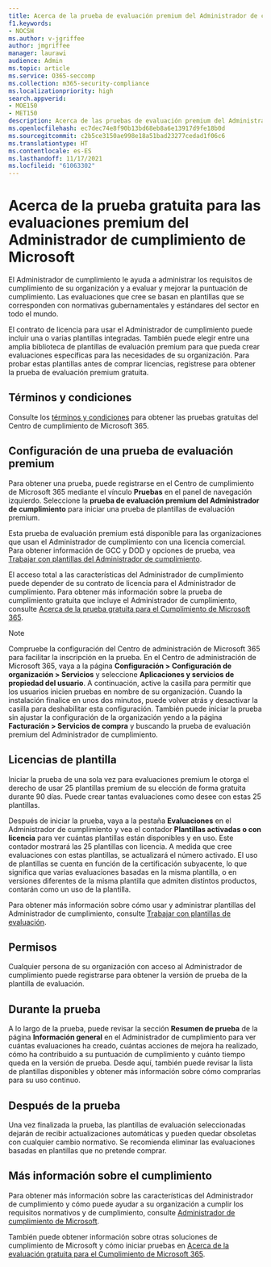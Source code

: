 ```yaml
---
title: Acerca de la prueba de evaluación premium del Administrador de cumplimiento de Microsoft
f1.keywords:
- NOCSH
ms.author: v-jgriffee
author: jmgriffee
manager: laurawi
audience: Admin
ms.topic: article
ms.service: O365-seccomp
ms.collection: m365-security-compliance
ms.localizationpriority: high
search.appverid:
- MOE150
- MET150
description: Acerca de las pruebas de evaluación premium del Administrador de cumplimiento de Microsoft.
ms.openlocfilehash: ec7dec74e8f90b13bd68eb8a6e13917d9fe18b0d
ms.sourcegitcommit: c2b5ce3150ae998e18a51bad23277cedad1f06c6
ms.translationtype: HT
ms.contentlocale: es-ES
ms.lasthandoff: 11/17/2021
ms.locfileid: "61063302"
---
```

# <a name="about-the-free-trial-for-microsoft-compliance-manager-premium-assessments"></a>Acerca de la prueba gratuita para las evaluaciones premium del Administrador de cumplimiento de Microsoft

El Administrador de cumplimiento le ayuda a administrar los requisitos de cumplimiento de su organización y a evaluar y mejorar la puntuación de cumplimiento. Las evaluaciones que cree se basan en plantillas que se corresponden con normativas gubernamentales y estándares del sector en todo el mundo.  

El contrato de licencia para usar el Administrador de cumplimiento puede incluir una o varias plantillas integradas. También puede elegir entre una amplia biblioteca de plantillas de evaluación premium para que pueda crear evaluaciones específicas para las necesidades de su organización. Para probar estas plantillas antes de comprar licencias, regístrese para obtener la prueba de evaluación premium gratuita.

## <a name="terms-and-conditions"></a>Términos y condiciones

Consulte los [términos y condiciones](terms-conditions.md) para obtener las pruebas gratuitas del Centro de cumplimiento de Microsoft 365.

## <a name="set-up-a-premium-assessment-trial"></a>Configuración de una prueba de evaluación premium

Para obtener una prueba, puede registrarse en el Centro de cumplimiento de Microsoft 365 mediante el vínculo **Pruebas** en el panel de navegación izquierdo. Seleccione la **prueba de evaluación premium del Administrador de cumplimiento** para iniciar una prueba de plantillas de evaluación premium.

Esta prueba de evaluación premium está disponible para las organizaciones que usan el Administrador de cumplimiento con una licencia comercial. Para obtener información de GCC y DOD y opciones de prueba, vea [Trabajar con plantillas del Administrador de cumplimiento](compliance-manager-templates.md).

El acceso total a las características del Administrador de cumplimiento puede depender de su contrato de licencia para el Administrador de cumplimiento. Para obtener más información sobre la prueba de cumplimiento gratuita que incluye el Administrador de cumplimiento, consulte [Acerca de la prueba gratuita para el Cumplimiento de Microsoft 365](compliance-easy-trials.md).

> [!NOTE]
> Compruebe la configuración del Centro de administración de Microsoft 365 para facilitar la inscripción en la prueba. En el Centro de administración de Microsoft 365, vaya a la página **Configuración > Configuración de organización > Servicios** y seleccione **Aplicaciones y servicios de propiedad del usuario**. A continuación, active la casilla para permitir que los usuarios inicien pruebas en nombre de su organización. Cuando la instalación finalice en unos dos minutos, puede volver atrás y desactivar la casilla para deshabilitar esta configuración. También puede iniciar la prueba sin ajustar la configuración de la organización yendo a la página **Facturación > Servicios de compra** y buscando la prueba de evaluación premium del Administrador de cumplimiento.

## <a name="template-licensing"></a>Licencias de plantilla

Iniciar la prueba de una sola vez para evaluaciones premium le otorga el derecho de usar 25 plantillas premium de su elección de forma gratuita durante 90 días. Puede crear tantas evaluaciones como desee con estas 25 plantillas.

Después de iniciar la prueba, vaya a la pestaña **Evaluaciones** en el Administrador de cumplimiento y vea el contador **Plantillas activadas o con licencia** para ver cuántas plantillas están disponibles y en uso. Este contador mostrará las 25 plantillas con licencia. A medida que cree evaluaciones con estas plantillas, se actualizará el número activado. El uso de plantillas se cuenta en función de la certificación subyacente, lo que significa que varias evaluaciones basadas en la misma plantilla, o en versiones diferentes de la misma plantilla que admiten distintos productos, contarán como un uso de la plantilla.

Para obtener más información sobre cómo usar y administrar plantillas del Administrador de cumplimiento, consulte [Trabajar con plantillas de evaluación](compliance-manager-templates.md).

## <a name="permissions"></a>Permisos

Cualquier persona de su organización con acceso al Administrador de cumplimiento puede registrarse para obtener la versión de prueba de la plantilla de evaluación.

## <a name="during-your-trial"></a>Durante la prueba

A lo largo de la prueba, puede revisar la sección **Resumen de prueba** de la página **Información general** en el Administrador de cumplimiento para ver cuántas evaluaciones ha creado, cuántas acciones de mejora ha realizado, cómo ha contribuido a su puntuación de cumplimiento y cuánto tiempo queda en la versión de prueba. Desde aquí, también puede revisar la lista de plantillas disponibles y obtener más información sobre cómo comprarlas para su uso continuo.

## <a name="after-the-trial"></a>Después de la prueba

Una vez finalizada la prueba, las plantillas de evaluación seleccionadas dejarán de recibir actualizaciones automáticas y pueden quedar obsoletas con cualquier cambio normativo. Se recomienda eliminar las evaluaciones basadas en plantillas que no pretende comprar.

## <a name="learn-more-about-compliance"></a>Más información sobre el cumplimiento

Para obtener más información sobre las características del Administrador de cumplimiento y cómo puede ayudar a su organización a cumplir los requisitos normativos y de cumplimiento, consulte [Administrador de cumplimiento de Microsoft](compliance-manager.md).  

También puede obtener información sobre otras soluciones de cumplimiento de Microsoft y cómo iniciar pruebas en [Acerca de la evaluación gratuita para el Cumplimiento de Microsoft 365](compliance-easy-trials.md).